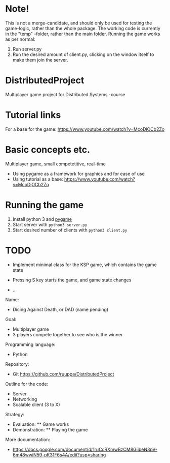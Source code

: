 # Note!
This is not a merge-candidate, and should only be used for testing the game-logic, rather than the whole package. The working code is currently in the "temp" -folder, rather than the main folder.
Running the game works as per normal:
1. Run server.py
1. Run the desired amount of client.py, clicking on the window itself to make them join the server.

# DistributedProject
Multiplayer game project for Distributed Systems -course

# Tutorial links
For a base for the game: https://www.youtube.com/watch?v=McoDjOCb2Zo

# Basic concepts etc.
Multiplayer game, small competetitive, real-time
* Using pygame as a framework for graphics and for ease of use
* Using tutorial as a base:
	https://www.youtube.com/watch?v=McoDjOCb2Zo

# Running the game

1. Install python 3 and [pygame](https://www.pygame.org/)
1. Start server with `python3 server.py`
1. Start desired number of clients with `python3 client.py`

# TODO

* Implement minimal class for the KSP game, which contains the game state

* Pressing S key starts the game, and game state changes

* ...

Name:
* Dicing Against Death, or DAD (name pending)

Goal:
* Multiplayer game
* 3 players compete together to see who is the winner

Programming language:
* Python

Repository:
* Git
https://github.com/ruuppa/DistributedProject

Outline for the code:
* Server
* Networking
* Scalable client (3 to X)

Strategy:
* Evaluation:
** Game works
* Demonstration:
** Playing the game

More documentation:
* https://docs.google.com/document/d/1ruCcRXmwBzCM8GiibeN3pV-6m48wwiN59-pK31F6s4A/edit?usp=sharing
